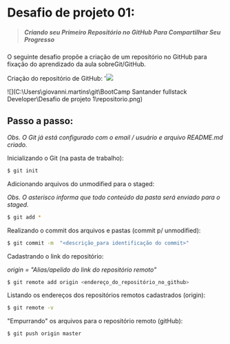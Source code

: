 # Desafio de projeto 01:
> ##### Criando seu Primeiro Repositório no GitHub Para Compartilhar Seu Progresso

O seguinte desafio propõe a criação de um repositório no GitHub para fixação do aprendizado da aula sobreGit/GitHub.

Criação do repositório de GitHub: '<img src="https://img.shields.io/badge/GitHub-100000?style=for-the-badge&logo=github&logoColor=white"/>

![](C:\Users\giovanni.martins\git\BootCamp Santander fullstack Developer\Desafio de projeto 1\repositorio.png)

## Passo a passo: 

*Obs. O Git já está configurado com o email / usuário  e arquivo README.md criado.*

Inicializando o Git (na pasta de trabalho): 

```sh
$ git init
```

Adicionando arquivos do unmodified  para o staged:

*Obs. O asterisco informa que todo conteúdo da pasta será enviado para o staged.*

```sh
$ git add *
```

Realizando o commit dos arquivos e pastas (commit p/ unmodified): 

```sh
$ git commit -m  "<descrição_para identificação do commit>"
```

Cadastrando o link do repositório:

*origin = "Alias/apelido do link do repositório remoto"*

```sh
$ git remote add origin <endereço_do_repositório_no_github>
```

Listando os endereços dos repositórios remotos cadastrados (origin):

```sh
$ git remote -v
```

"Empurrando" os arquivos para o repositório remoto (gitHub):

```sh
$ git push origin master
```



